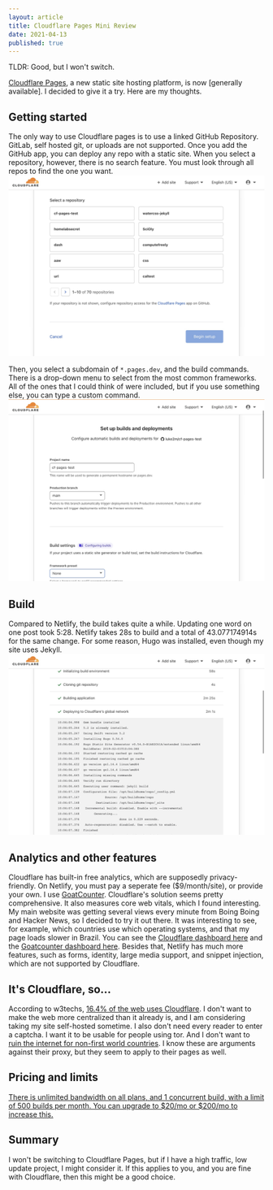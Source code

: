 ```yaml
---
layout: article
title: Cloudflare Pages Mini Review
date: 2021-04-13
published: true
---
```

TLDR: Good, but I won't switch.

[Cloudflare Pages](https://pages.cloudflare.com), a new static site hosting platform, is now [generally available]. I decided to give it a try. Here are my thoughts.

## Getting started

The only way to use Cloudflare pages is to use a linked GitHub Repository. GitLab, self hosted git, or uploads are not supported. Once you add the GitHub app, you can deploy any repo with a static site. 
When you select a repository, however, there is no search feature. You must look through all repos to find the one you want.
![selecting repo](/uploads/cf/repos.jpeg)

Then, you select a subdomain of `*.pages.dev`, and the build commands. There is a drop-down menu to select from the most common frameworks. All of the ones that I could think of were included, but if you use something else, you can type a custom command.
![configuring](/uploads/cf/config.jpeg)

## Build

Compared to Netlify, the build takes quite a while. Updating one word on one post took 5:28.  Netlify takes 28s to build and a total of 43.077174914s for the same change. For some reason, Hugo was installed, even though my site uses Jekyll.
![build](/uploads/cf/build.jpeg)

## Analytics and other features

Cloudflare has built-in free analytics, which are supposedly privacy-friendly. On Netlify, you must pay a seperate fee ($9/month/site), or provide your own. I use [GoatCounter](https://www.goatcounter.com). Cloudflare's solution seems pretty comprehensive. It also measures core web vitals, which I found interesting. My main website was getting several views every minute from Boing Boing and Hacker News, so I decided to try it out there. It was interesting to see, for example, which countries use which operating systems, and that my page loads slower in Brazil. You can see the [Cloudflare dashboard here](/uploads/cf/cfa.png) and the [Goatcounter dashboard here](https://lukesempire.goatcounter.com).  Besides that, Netlify has much more features, such as forms, identity, large media support, and snippet injection, which are not supported by Cloudflare.

## It's Cloudflare, so...

According to w3techs, [16.4% of the web uses Cloudflare](https://w3techs.com/technologies/details/cn-cloudflare). I don't want to make the web more centralized than it already is, and I am considering taking my site self-hosted sometime. I also don't need every reader to enter a captcha. I want it to be usable for people using tor. And I don't want to [ruin the internet for non-first world countries](https://www.slashgeek.net/2016/05/17/cloudflare-is-ruining-the-internet-for-me/).  I know these are arguments against their proxy, but they seem to apply to their pages as well.

## Pricing and limits
[There is unlimited bandwidth on all plans, and 1 concurrent build, with a limit of 500 builds per month. You can upgrade to $20/mo or $200/mo to increase this.](https://pages.cloudflare.com/#pricing)

## Summary
I won't be switching to Cloudflare Pages, but if I have a high traffic, low update project, I might consider it. If this applies to you, and you are fine with Cloudflare, then this might be a good choice.
